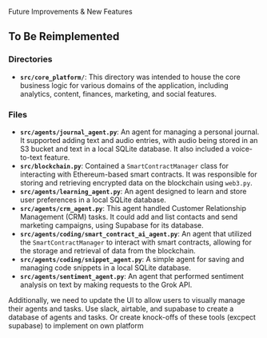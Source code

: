 Future Improvements & New Features

## To Be Reimplemented

### Directories

- **`src/core_platform/`**: This directory was intended to house the core business logic for various domains of the application, including analytics, content, finances, marketing, and social features.

### Files

- **`src/agents/journal_agent.py`**: An agent for managing a personal journal. It supported adding text and audio entries, with audio being stored in an S3 bucket and text in a local SQLite database. It also included a voice-to-text feature.
- **`src/blockchain.py`**: Contained a `SmartContractManager` class for interacting with Ethereum-based smart contracts. It was responsible for storing and retrieving encrypted data on the blockchain using `web3.py`.
- **`src/agents/learning_agent.py`**: An agent designed to learn and store user preferences in a local SQLite database.
- **`src/agents/crm_agent.py`**: This agent handled Customer Relationship Management (CRM) tasks. It could add and list contacts and send marketing campaigns, using Supabase for its database.
- **`src/agents/coding/smart_contract_ai_agent.py`**: An agent that utilized the `SmartContractManager` to interact with smart contracts, allowing for the storage and retrieval of data from the blockchain.
- **`src/agents/coding/snippet_agent.py`**: A simple agent for saving and managing code snippets in a local SQLite database.
- **`src/agents/sentiment_agent.py`**: An agent that performed sentiment analysis on text by making requests to the Grok API.

Additionally, we need to update the UI to allow users to visually manage their agents and tasks. Use slack, airtable, and supabase to create a database of agents and tasks. Or create knock-offs of these tools (excpect supabase) to implement on own platform